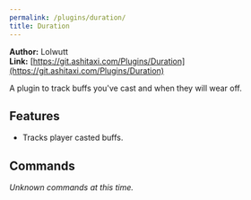 ```yaml
---
permalink: /plugins/duration/
title: Duration
---
```


**Author:** Lolwutt<br/>
**Link:** [https://git.ashitaxi.com/Plugins/Duration](https://git.ashitaxi.com/Plugins/Duration)

A plugin to track buffs you've cast and when they will wear off.

## Features

  * Tracks player casted buffs.

## Commands

_Unknown commands at this time._